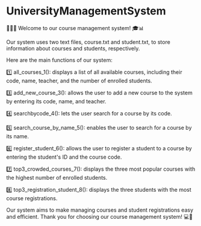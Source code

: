 # UniversityManagementSystem
📝👩‍🎓 Welcome to our course management system! 🎓📊

Our system uses two text files, course.txt and student.txt, to store information about courses and students, respectively.

Here are the main functions of our system:

1️⃣ all_courses_1(): displays a list of all available courses, including their code, name, teacher, and the number of enrolled students.

3️⃣ add_new_course_3(): allows the user to add a new course to the system by entering its code, name, and teacher.

4️⃣ searchbycode_4(): lets the user search for a course by its code.

5️⃣ search_course_by_name_5(): enables the user to search for a course by its name.

6️⃣ register_student_6(): allows the user to register a student to a course by entering the student's ID and the course code.

7️⃣ top3_crowded_courses_7(): displays the three most popular courses with the highest number of enrolled students.

8️⃣ top3_registration_student_8(): displays the three students with the most course registrations.

Our system aims to make managing courses and student registrations easy and efficient. Thank you for choosing our course management system! 💻🤝
